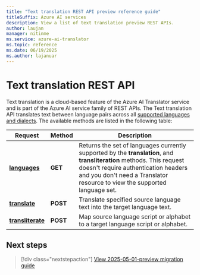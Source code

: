 ```yaml
---
title: "Text translation REST API preview reference guide"
titleSuffix: Azure AI services
description: View a list of text translation preview REST APIs.
author: laujan
manager: nitinme
ms.service: azure-ai-translator
ms.topic: reference
ms.date: 06/19/2025
ms.author: lajanuar
---
```


# Text translation REST API

Text translation is a cloud-based feature of the Azure AI Translator service and is part of the Azure AI service family of REST APIs. The Text translation API translates text between language pairs across all [supported languages and dialects](../../language-support.md). The available methods are listed in the following table:

| Request| Method| Description|
|---------|--------------|---------|
| [**languages**](preview/get-languages.md) | **GET** | Returns the set of languages currently supported by the **translation**, and **transliteration** methods. This request doesn't require authentication headers and you don't need a Translator resource to view the supported language set.|
|[**translate**](preview/translate-api.md) | **POST**| Translate specified source language text into the target language text.|
|[**transliterate**](preview/transliterate-api.md) |  **POST** | Map source language script or alphabet to a target language script or alphabet.

## Next steps

> [!div class="nextstepaction"]
> [View 2025-05-01-preview migration guide](../../how-to/migrate-to-preview.md)
